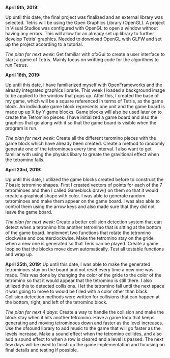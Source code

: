 **April 9th, 2019:**

Up until this date, the final project was finalized and an external library was selected. Tetris will be using the Open Graphics Library
(OpenGL). A project in Visual Studios was configured with OpenGL to open a window without having any errors. This will allow for an already
set up library to further develop Tetris' graphics. Needed to download OpenGL with GLFW and set up the project according to a tutorial.

*The plan for next week:*
Get familiar with ofxGui to create a user interface to start a game of Tetris. Mainly focus on writting code for the algorithms to run Tetrus.

**April 16th, 2019:**

Up until this date, I have familiarized myself with OpenFrameworks and the already integrated graphics librarie. This week I loaded a background
image to be applied to the window that pops up. After this, I created the base of my game, which will be a square referenced in terms of Tetris,
as the game block. An individuale game block represents one unit and the game board is made up up X by Y game blocks. Game blocks will also be used
later on to create the Tetromino pieces. I have initialized a game board and also the graphics that go along with it so that the game board is visible
when the program is run. 

*The plan for next week:*
Create all the different teromino pieces with the game block which have already been created. Create a method to randomly generate one of the
tetrominoes every time interval. I also want to get familiar with using the physics libary to greate the gravitional effect when the tetromino falls. 

**April 23rd, 2019:**

Up until this date, I utilized the game blocks created before to construct the 7 basic tetromino shapes. First I created vectors of points for each of the 7 tetrominoes and then I called Gameblock.draw() on them so that it would create a graphical shape with color. I was able to generate random tetrominoes and make them appear on the game board. I was also able to control them using the arrow keys and also made sure that they did not leave the game board. 

*The plan for next week:* Create a better collision detection system that can detect when a tetronimo hits another tetronimo that is sitting at the bottom of the game board. Implement two functions that rotate the tetromino clockwise and counterclockwise. Make the tetromino stay on the gride when a new one is generated so that Teris can be played. Create a game loop so that the blocks move down automatically. Test all testable functions and wrap up.  


**April 25th, 2019:**
Up until this date, I was able to make the generated tetrominoes stay on the board and not reset every time a new one was made. This was done by changing the color of the gride to the color of the tetromino so that it would appear that the tetromino is still there. I also utilized this to detected collisions. I let the tetromino fall until the next space it was going to move to would be filled with a color other than black. Collision detection methods were written for collisions that can happen at the bottom, right, and left of the tetromino block.

*The plan for next 4 days:* Create a way to handle the collision and make the block stay when it hits another tetromino. Have a game loop that keeps generating and moving tetrominoes down and faster as the level increases. Use the ofsound library to add music to the game that will go faster as the levels increase. Make a sound effect when the tetromino collides, and also add a sound effect to when a row is cleared and a level is passed. The next few days will be used to finish up the game implementation and focusing on final details and testing if possible. 
 
